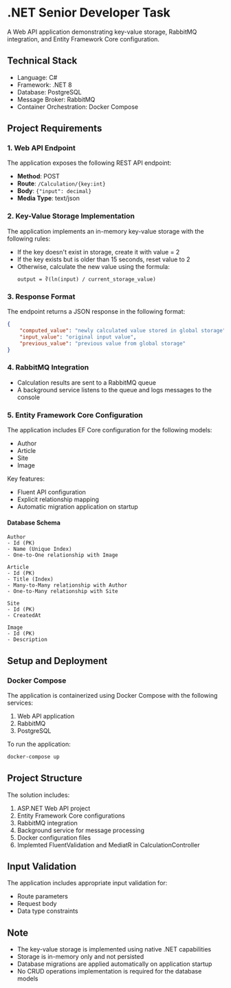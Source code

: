 # .NET Senior Developer Task

A Web API application demonstrating key-value storage, RabbitMQ integration, and Entity Framework Core configuration.

## Technical Stack

- Language: C#
- Framework: .NET 8
- Database: PostgreSQL
- Message Broker: RabbitMQ
- Container Orchestration: Docker Compose

## Project Requirements

### 1. Web API Endpoint

The application exposes the following REST API endpoint:
- **Method**: POST
- **Route**: `/Calculation/{key:int}`
- **Body**: `{"input": decimal}`
- **Media Type**: text/json

### 2. Key-Value Storage Implementation

The application implements an in-memory key-value storage with the following rules:
- If the key doesn't exist in storage, create it with value = 2
- If the key exists but is older than 15 seconds, reset value to 2
- Otherwise, calculate the new value using the formula:
  ```
  output = ∛(ln(input) / current_storage_value)
  ```

### 3. Response Format

The endpoint returns a JSON response in the following format:
```json
{
    "computed_value": "newly calculated value stored in global storage",
    "input_value": "original input value",
    "previous_value": "previous value from global storage"
}
```

### 4. RabbitMQ Integration

- Calculation results are sent to a RabbitMQ queue
- A background service listens to the queue and logs messages to the console

### 5. Entity Framework Core Configuration

The application includes EF Core configuration for the following models:
- Author
- Article
- Site
- Image

Key features:
- Fluent API configuration
- Explicit relationship mapping
- Automatic migration application on startup

#### Database Schema

```
Author
- Id (PK)
- Name (Unique Index)
- One-to-One relationship with Image

Article
- Id (PK)
- Title (Index)
- Many-to-Many relationship with Author
- One-to-Many relationship with Site

Site
- Id (PK)
- CreatedAt

Image
- Id (PK)
- Description
```

## Setup and Deployment

### Docker Compose

The application is containerized using Docker Compose with the following services:
1. Web API application
2. RabbitMQ
3. PostgreSQL

To run the application:

```bash
docker-compose up
```

## Project Structure

The solution includes:
1. ASP.NET Web API project
2. Entity Framework Core configurations
3. RabbitMQ integration
4. Background service for message processing
5. Docker configuration files
6. Implemted FluentValidation and MediatR in CalculationController

## Input Validation

The application includes appropriate input validation for:
- Route parameters
- Request body
- Data type constraints

## Note

- The key-value storage is implemented using native .NET capabilities
- Storage is in-memory only and not persisted
- Database migrations are applied automatically on application startup
- No CRUD operations implementation is required for the database models

